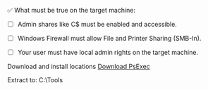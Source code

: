 ✅ What must be true on the target machine:

- [ ] Admin shares like C$ must be enabled and accessible.

- [ ] Windows Firewall must allow File and Printer Sharing (SMB-In).

- [ ] Your user must have local admin rights on the target machine.

Download and install locations
[Download PsExec](https://download.sysinternals.com/files/PSTools.zip)

Extract to: C:\Tools
